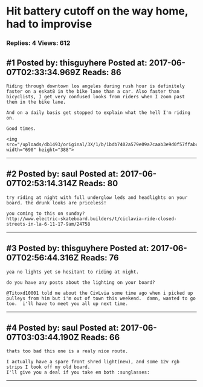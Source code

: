 # Hit battery cutoff on the way home, had to improvise

### Replies: 4 Views: 612

## \#1 Posted by: thisguyhere Posted at: 2017-06-07T02:33:34.969Z Reads: 86

```
Riding through downtown los angeles during rush hour is definitely faster on a eskat8 in the bike lane than a car. Also faster than bicyclists, I get very confused looks from riders when I zoom past them in the bike lane.

And on a daily basis get stopped to explain what the hell I'm riding on.

Good times.

<img src="/uploads/db1493/original/3X/1/b/1bdb7402a579e09a7caab3e9d0f57ffabc3de627.png" width="690" height="388">
```

---
## \#2 Posted by: saul Posted at: 2017-06-07T02:53:14.314Z Reads: 80

```
try riding at night with full underglow leds and headlights on your board. the drunk looks are priceless!

you coming to this on sunday?
http://www.electric-skateboard.builders/t/ciclavia-ride-closed-streets-in-la-6-11-17-9am/24758
```

---
## \#3 Posted by: thisguyhere Posted at: 2017-06-07T02:56:44.316Z Reads: 76

```
yea no lights yet so hesitant to riding at night.

do you have any posts about the lighting on your board?

@Titoxd10001 told me about the CivLvia some time ago when i picked up pulleys from him but i'm out of town this weekend.  damn, wanted to go too.  i'll have to meet you all up next time.
```

---
## \#4 Posted by: saul Posted at: 2017-06-07T03:03:44.190Z Reads: 66

```
thats too bad this one is a realy nice route. 

I actually have a spare front shred light(new), and some 12v rgb strips I took off my old board.
I'll give you a deal if you take em both :sunglasses:
```

---
